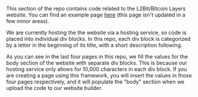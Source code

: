 This section of the repo contains code related to the L2Bit/Bitcoin Layers website. You can find an example page [here](https://mattys-dandy-site.webflow.io/l2bit/l2bit-rollup-example) (this page isn't updated in a few minor areas).

We are currently hosting the the website via a hosting service, so code is placed into individual div blocks. In this repo, each div block is categorized by a letter in the beginning of its title, with a short description following. 

As you can see in the last four pages in this repo, we fill the values for the body section of the website with separate div blocks. This is because our hosting service only allows for 10,000 characters in each div block. If you are creating a page using this framework, you will insert the values in those four pages respectively, and it will populate the "body" section when we upload the code to our website builder.
